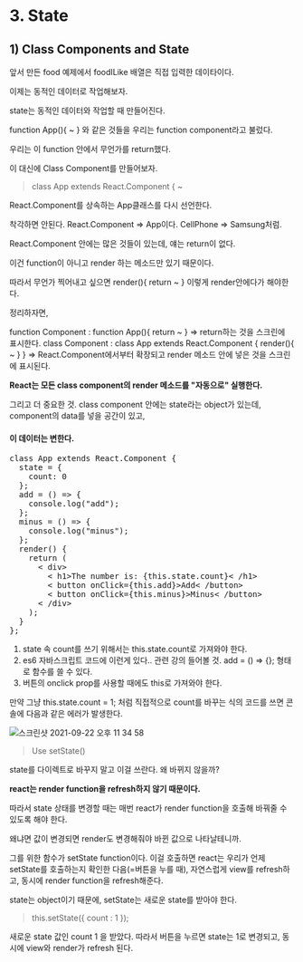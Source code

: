 
# 3. State
## 1) Class Components and State

앞서 만든 food 예제에서 foodILike 배열은 직접 입력한 데이타이다.

이제는 동적인 데이터로 작업해보자.

state는 동적인 데이터와 작업할 때 만들어진다. 

function App(){ ~ } 와 같은 것들을 우리는 function component라고 불렀다.

우리는 이 function 안에서 무언가를 return했다.

이 대신에 Class Component를 만들어보자.

> class App extends React.Component { ~

React.Component를 상속하는 App클래스를 다시 선언한다.

착각하면 안된다. React.Component => App이다. CellPhone => Samsung처럼.

React.Component 안에는 많은 것들이 있는데, 얘는 return이 없다.

이건 function이 아니고 render 하는 메소드만 있기 때문이다.

따라서 무언가 찍어내고 싶으면 render(){ return ~ } 이렇게 render안에다가 해야한다.

정리하자면, 

function Component : function App(){ return ~ } => return하는 것을 스크린에 표시한다.
class Component : class App extends React.Component { render(){ ~ } } => React.Component에서부터 확장되고 render 메소드 안에 넣은 것을 스크린에 표시된다.

<b>React는 모든 class component의 render 메소드를 "자동으로" 실행한다.</b>

그리고 더 중요한 것. class component 안에는 state라는 object가 있는데, component의 data를 넣을 공간이 있고, 

<h4>이 데이터는 변한다.</h4>

<pre>
class App extends React.Component {
  state = {
    count: 0
  };
  add = () => {
    console.log("add");
  };
  minus = () => {
    console.log("minus");
  };
  render() {
    return (
      < div>
        < h1>The number is: {this.state.count}< /h1>
        < button onClick={this.add}>Add< /button>
        < button onClick={this.minus}>Minus< /button>
      < /div>
    );
  }
};
</pre>

1. state 속 count를 쓰기 위해서는 this.state.count로 가져와야 한다.
2. es6 자바스크립트 코드에 이런게 있다.. 관련 강의 들어볼 것.   add = () => {}; 형태로 함수를 쓸 수 있다.
3. 버튼의 onclick prop를 사용할 때에도 this로 가져와야 한다.


만약 그냥 this.state.count = 1; 처럼 직접적으로 count를 바꾸는 식의 코드를 쓰면 콘솔에 다음과 같은 에러가 발생한다.

![스크린샷 2021-09-22 오후 11 34 58](https://user-images.githubusercontent.com/75053256/134364027-46068fb7-43fe-46bb-b45d-d901a509c89f.png)


> Use setState()

state를 다이렉트로 바꾸지 말고 이걸 쓰란다. 왜 바뀌지 않을까?

<b>react는 render function을 refresh하지 않기 때문이다. </b>

따라서 state 상태를 변경할 때는 매번 react가 render function을 호출해 바꿔줄 수 있도록 해야 한다.

왜냐면 값이 변경되면 render도 변경해줘야 바뀐 값으로 나타날테니까.

그를 위한 함수가 setState function이다. 이걸 호출하면 react는 우리가 언제 setState를 호출하는지 확인한 다음(=버튼을 누를 때), 자연스럽게 view를 refresh하고, 동시에 render function을 refresh해준다.

state는 object이기 때문에, setState는 새로운 state를 받아야 한다.

> this.setState({ count : 1 });

새로운 state 값인 count 1 을 받았다. 따라서 버튼을 누르면 state는 1로 변경되고, 동시에 view와 render가 refresh 된다.



<!-- 2021.09.20~22-->
